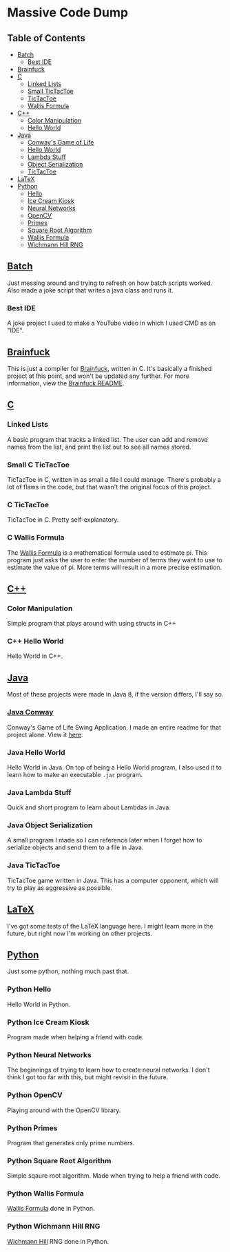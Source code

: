 # Massive Code Dump

## Table of Contents

- [Batch](#batch)
  - [Best IDE](#best-ide)
- [Brainfuck](#brainfuck)
- [C](#c)
  - [Linked Lists](#linked-lists)
  - [Small TicTacToe](#small-c-tictactoe)
  - [TicTacToe](#c-tictactoe)
  - [Wallis Formula](#c-wallis-formula)
- [C++](#c++)
  - [Color Manipulation](#color-manipulation)
  - [Hello World](#c++-hello-world)
- [Java](#java)
  - [Conway's Game of Life](#java-conway)
  - [Hello World](#java-hello-world)
  - [Lambda Stuff](#java-lambda-stuff)
  - [Object Serialization](#java-object-serialization)
  - [TicTacToe](#java-tictactoe)
- [LaTeX](#latex)
- [Python](#python)
  - [Hello](#python-hello)
  - [Ice Cream Kiosk](#python-ice-cream-kiosk)
  - [Neural Networks](#python-neural-networks)
  - [OpenCV](#python-opencv)
  - [Primes](#python-primes)
  - [Square Root Algorithm](#python-square-root-algorithm)
  - [Wallis Formula](#python-wallis-formula)
  - [Wichmann Hill RNG](#python-wichmann-hill-rng)

## [Batch](/Batch)

Just messing around and trying to refresh on how batch scripts worked. Also made a joke script that writes a java class and runs it.

### Best IDE

A joke project I used to make a YouTube video in which I used CMD as an "IDE".

## [Brainfuck](/Brainfuck)

This is just a compiler for [Brainfuck](https://en.wikipedia.org/wiki/Brainfuck), written in C. It's basically a finished project at this point, and won't be updated any further. For more information, view the [Brainfuck README](/Brainfuck/README.md).

## [C](</C Programming>)

### Linked Lists

A basic program that tracks a linked list. The user can add and remove names from the list, and print the list out to see all names stored.

### Small C TicTacToe

TicTacToe in C, written in as small a file I could manage. There's probably a lot of flaws in the code, but that wasn't the original focus of this project.

### C TicTacToe

TicTacToe in C. Pretty self-explanatory.

### C Wallis Formula

The [Wallis Formula](https://en.wikipedia.org/wiki/Wallis_product) is a mathematical formula used to estimate pi. This program just asks the user to enter the number of terms they want to use to estimate the value of pi. More terms will result in a more precise estimation.

## [C++](/C++)

### Color Manipulation

Simple program that plays around with using structs in C++

### C++ Hello World

Hello World in C++.

## [Java](/Java)

Most of these projects were made in Java 8, if the version differs, I'll say so.

### [Java Conway](/Java/Conway)

Conway's Game of Life Swing Application. I made an entire readme for that project alone. View it [here](/Java/Conway/README.md).

### Java Hello World

Hello World in Java. On top of being a Hello World program, I also used it to learn how to make an executable `.jar` program.

### Java Lambda Stuff

Quick and short program to learn about Lambdas in Java.

### Java Object Serialization

A small program I made so I can reference later when I forget how to serialize objects and send them to a file in Java.

### Java TicTacToe

TicTacToe game written in Java. This has a computer opponent, which will try to play as aggressive as possible.

## [LaTeX](/LaTeX)

I've got some tests of the LaTeX language here. I might learn more in the future, but right now I'm working on other projects.

## [Python](/Python)

Just some python, nothing much past that.

### Python Hello

Hello World in Python.

### Python Ice Cream Kiosk

Program made when helping a friend with code.

### Python Neural Networks

The beginnings of trying to learn how to create neural networks. I don't think I got too far with this, but might revisit in the future.

### Python OpenCV

Playing around with the OpenCV library.

### Python Primes

Program that generates only prime numbers.

### Python Square Root Algorithm

Simple sqaure root algorithm. Made when trying to help a friend with code.

### Python Wallis Formula

[Wallis Formula](https://en.wikipedia.org/wiki/Wallis_product) done in Python.

### Python Wichmann Hill RNG

[Wichmann Hill](https://en.wikipedia.org/wiki/Wichmann%E2%80%93Hill) RNG done in Python.
